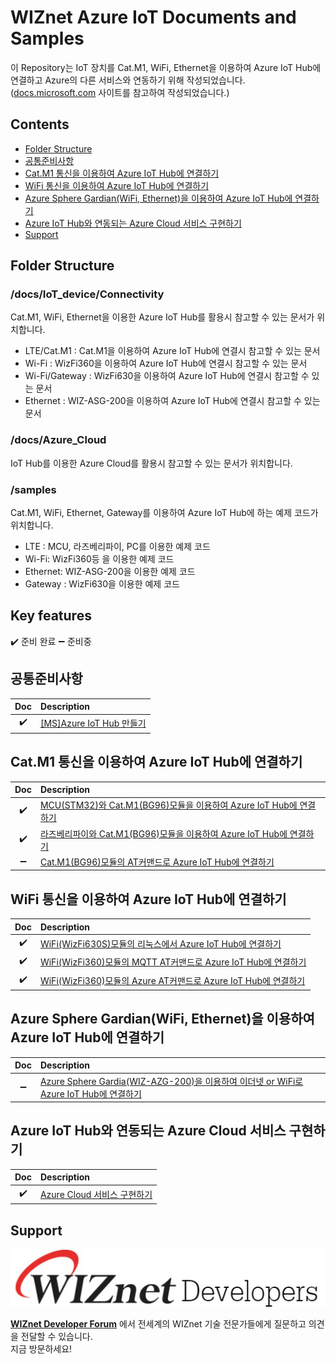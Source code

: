 # WIZnet Azure IoT Documents and Samples
이 Repository는 IoT 장치를 Cat.M1, WiFi, Ethernet을 이용하여 Azure IoT Hub에 연결하고 Azure의 다른 서비스와 연동하기 위해 작성되었습니다.
([docs.microsoft.com](https://docs.microsoft.com/ko-kr/) 사이트를 참고하여 작성되었습니다.)

## Contents
-  [Folder Structure](#Folder)
-  [공통준비사항](#사전준비)
-  [Cat.M1 통신을 이용하여 Azure IoT Hub에 연결하기](#Cat)
-  [WiFi 통신을 이용하여 Azure IoT Hub에 연결하기](#WiFi)
-  [Azure Sphere Gardian(WiFi, Ethernet)을 이용하여 Azure IoT Hub에 연결하기](#Azure_Sphere_Gardian)
-  [Azure IoT Hub와 연동되는 Azure Cloud 서비스 구현하기](#Azure_Cloud)
-  [Support](#Support)


<a name="Folder"></a>
## Folder Structure

### /docs/IoT_device/Connectivity
Cat.M1, WiFi, Ethernet을 이용한 Azure IoT Hub를 활용시 참고할 수 있는 문서가 위치합니다.
* LTE/Cat.M1 : Cat.M1을 이용하여 Azure IoT Hub에 연결시 참고할 수 있는 문서
* Wi-Fi : WizFi360을 이용하여 Azure IoT Hub에 연결시 참고할 수 있는 문서
* Wi-Fi/Gateway : WizFi630을 이용하여 Azure IoT Hub에 연결시 참고할 수 있는 문서
* Ethernet : WIZ-ASG-200을 이용하여 Azure IoT Hub에 연결시 참고할 수 있는 문서

### /docs/Azure_Cloud
IoT Hub를 이용한 Azure Cloud를 활용시 참고할 수 있는 문서가 위치합니다.


### /samples
Cat.M1, WiFi, Ethernet, Gateway를 이용하여 Azure IoT Hub에 하는 예제 코드가 위치합니다. 
* LTE : MCU, 라즈베리파이, PC를 이용한 예제 코드
* Wi-Fi: WizFi360등 을 이용한 예제 코드
* Ethernet: WIZ-ASG-200을 이용한 예제 코드
* Gateway : WizFi630을 이용한 예제 코드

## Key features
:heavy_check_mark: 준비 완료  :heavy_minus_sign: 준비중

<a name="사전준비"></a>
## 공통준비사항
|         Doc        |                            Description                           |
|:------------------:|:------------------|
| :heavy_check_mark: | [[MS]Azure IoT Hub 만들기](https://docs.microsoft.com/ko-kr/azure/iot-hub/iot-hub-create-through-portal)


<a name="Cat"></a>
## Cat.M1 통신을 이용하여 Azure IoT Hub에 연결하기
|         Doc        |                            Description                           |
|:------------------:|:------------------|
| :heavy_check_mark: | [MCU(STM32)와 Cat.M1(BG96)모듈을 이용하여 Azure IoT Hub에 연결하기](https://github.com/Wiznet/azure-iot-kr/blob/master/docs/IoT_device/Connectivities/LTE/Cat.M1/nucleo_stm32l496_azure_st_sdk_bg96.md)
| :heavy_check_mark: | [라즈베리파이와 Cat.M1(BG96)모듈을 이용하여 Azure IoT Hub에 연결하기](https://github.com/Wiznet/azure-iot-kr/blob/master/docs/IoT_device/Connectivities/LTE/Cat.M1/raspberrypi_azure_c_sdk.md)
| :heavy_minus_sign: | [Cat.M1(BG96)모듈의 AT커맨드로 Azure IoT Hub에 연결하기](https://github.com/Wiznet/azure-iot-kr/blob/master/docs/IoT_device/Connectivities/LTE/Cat.M1/WIZnet_IoT_Shield_Catm1_BG96_Standalone.md)

<a name="WiFi"></a>
## WiFi 통신을 이용하여 Azure IoT Hub에 연결하기
|         Doc        |                            Description                           |
|:------------------:|:------------------|
| :heavy_check_mark: | [WiFi(WizFi630S)모듈의 리눅스에서 Azure IoT Hub에 연결하기](https://github.com/Wiznet/azure-iot-kr/blob/master/docs/IoT_device/Connectivities/Wi-Fi/Gateway/wizfi630s_azure_c_sdk.md)
| :heavy_check_mark: | [WiFi(WizFi360)모듈의 MQTT AT커맨드로 Azure IoT Hub에 연결하기](https://github.com/Wiznet/azure-iot-kr/blob/master/docs/IoT_device/Connectivities/Wi-Fi/standalone_mqtt_atcmd_wizfi360.md)
| :heavy_check_mark: | [WiFi(WizFi360)모듈의 Azure AT커맨드로 Azure IoT Hub에 연결하기](https://github.com/Wiznet/azure-iot-kr/blob/master/docs/IoT_device/Connectivities/Wi-Fi/standalone_azure_atcmd_wizfi360.md)

<a name="Azure_Sphere_Gardian"></a>
## Azure Sphere Gardian(WiFi, Ethernet)을 이용하여 Azure IoT Hub에 연결하기
|         Doc        |                            Description                           |
|:------------------:|:------------------|
| :heavy_minus_sign: | [Azure Sphere Gardia(WIZ-AZG-200)을 이용하여 이더넷 or WiFi로 Azure IoT Hub에 연결하기](https://github.com/Wiznet/azure-iot-kr/blob/master/docs/IoT_device/Connectivities/Ethernet/wiz-asg-200_azure_sphere_sdk.md)

<a name="Azure_Cloud"></a>
## Azure IoT Hub와 연동되는 Azure Cloud 서비스 구현하기
|         Doc        |                            Description                           |
|:------------------:|:------------------|
| :heavy_check_mark: | [Azure Cloud 서비스 구현하기](https://github.com/Wiznet/azure-iot-kr/blob/master/docs/Azure_Cloud/README.md)

<a name="Support"></a>
## Support

[![WIZnet Developer Forum][forum]](https://forum.wiznet.io/c/korean-forum/oshw/)

**[WIZnet Developer Forum](https://forum.wiznet.io/c/korean-forum/oshw/)** 에서 전세계의 WIZnet 기술 전문가들에게 질문하고 의견을 전달할 수 있습니다.<br>지금 방문하세요!


[forum]: https://github.com/Wiznet/wiznet-iot-shield-mbed-kr/blob/master/docs/imgs/forum.jpg

